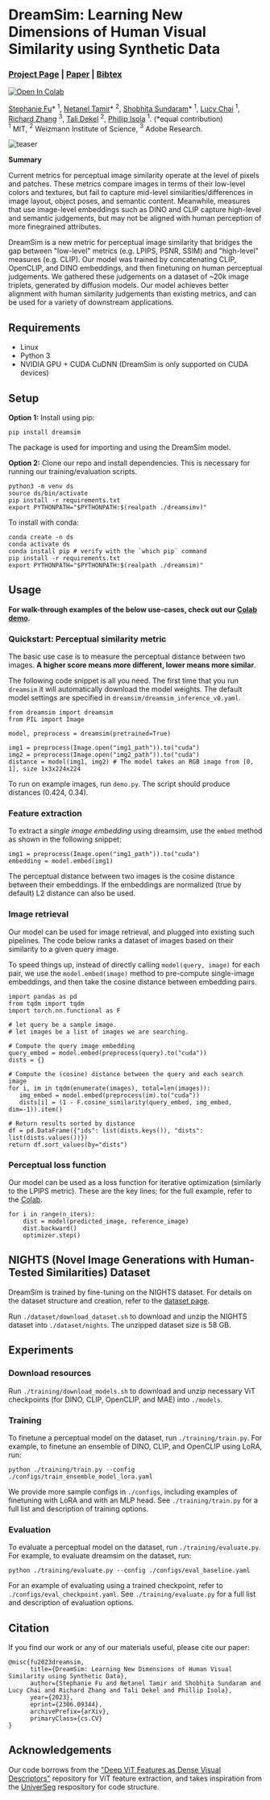 <!-- # ![icon](images/figs/icon.png)  DreamSim Perceptual Metric -->
<!-- # DreamSim Perceptual Metric <img src="images/figs/icon.png" align="left" width="50px"/>  -->
# DreamSim: Learning New Dimensions of Human Visual Similarity using Synthetic Data
### [Project Page](https://dreamsim-nights.github.io/) | [Paper](https://arxiv.org/abs/2306.09344) | [Bibtex](#bibtex)
[![Open In Colab](https://colab.research.google.com/assets/colab-badge.svg)](https://colab.research.google.com/drive/1taEOMzFE9g81D9AwH27Uhy2U82tQGAVI?usp=sharing)

[Stephanie Fu](https://stephanie-fu.github.io)\* $^{1}$, [Netanel Tamir](https://netanel-tamir.github.io)\* $^{2}$, [Shobhita Sundaram](https://ssundaram21.github.io)\* $^{1}$, [Lucy Chai](https://people.csail.mit.edu/lrchai/) $^1$, [Richard Zhang](http://richzhang.github.io) $^3$, [Tali Dekel](https://www.weizmann.ac.il/math/dekel/) $^2$, [Phillip Isola](https://web.mit.edu/phillipi/) $^1$. (*equal contribution)<br>
$^1$ MIT, $^2$ Weizmann Institute of Science, $^3$ Adobe Research.

![teaser](images/figs/teaser.png)

**Summary**

Current metrics for perceptual image similarity operate at the level of pixels and patches. These metrics compare images in terms of their low-level colors and textures, but fail to capture mid-level similarities/differences in image layout, object poses, and semantic content. Meanwhile, measures that use image-level embeddings such as DINO and CLIP capture high-level and semantic judgements, but may not be aligned with human perception of more finegrained attributes.

DreamSim is a new metric for perceptual image similarity that bridges the gap between "low-level" metrics (e.g. LPIPS, PSNR, SSIM) and "high-level" measures (e.g. CLIP). Our model was trained by concatenating CLIP, OpenCLIP, and DINO embeddings, and then finetuning on human perceptual judgements. We gathered these judgements on a dataset of ~20k image triplets, generated by diffusion models. Our model achieves better alignment with human similarity judgements than existing metrics, and can be used for a variety of downstream applications.

## Requirements
- Linux
- Python 3
- NVIDIA GPU + CUDA CuDNN (DreamSim is only supported on CUDA devices)

## Setup

**Option 1:** Install using pip: 

```pip install dreamsim```

The package is used for importing and using the DreamSim model.

**Option 2:** Clone our repo and install dependencies.
This is necessary for running our training/evaluation scripts.
<!--  ```
git clone https://github.com/ssundaram21/DreamSim.git
conda env create -f environment.yml
export PYTHONPATH="$PYTHONPATH:$(realpath ./DreamSim)"
``` -->
```
python3 -m venv ds
source ds/bin/activate
pip install -r requirements.txt
export PYTHONPATH="$PYTHONPATH:$(realpath ./dreamsimv)"
```
To install with conda:
```
conda create -n ds
conda activate ds
conda install pip # verify with the `which pip` command
pip install -r requirements.txt
export PYTHONPATH="$PYTHONPATH:$(realpath ./dreamsim)"
```

## Usage
**For walk-through examples of the below use-cases, check out our [Colab demo](https://colab.research.google.com/drive/1taEOMzFE9g81D9AwH27Uhy2U82tQGAVI?usp=sharing).**

### Quickstart: Perceptual similarity metric
The basic use case is to measure the perceptual distance between two images. **A higher score means more different, lower means more similar**. 

The following code snippet is all you need. The first time that you run `dreamsim` it will automatically download the model weights. The default model settings are specified in `dreamsim/dreamsim_inference_v0.yaml`.
```
from dreamsim import dreamsim
from PIL import Image

model, preprocess = dreamsim(pretrained=True)

img1 = preprocess(Image.open("img1_path")).to("cuda")
img2 = preprocess(Image.open("img2_path")).to("cuda")
distance = model(img1, img2) # The model takes an RGB image from [0, 1], size 1x3x224x224
```

To run on example images, run `demo.py`. The script should produce distances (0.424, 0.34). 

### Feature extraction
To extract a *single image embedding* using dreamsim, use the `embed` method as shown in the following snippet:
```
img1 = preprocess(Image.open("img1_path")).to("cuda")
embedding = model.embed(img1)
```
The perceptual distance between two images is the cosine distance between their embeddings. If the embeddings are normalized (true by default) L2 distance can also be used.


### Image retrieval
Our model can be used for image retrieval, and plugged into existing such pipelines. The code below ranks a dataset of images based on their similarity to a given query image. 

To speed things up, instead of directly calling `model(query, image)` for each pair, we use the `model.embed(image)` method to pre-compute single-image embeddings, and then take the cosine distance between embedding pairs.
```
import pandas as pd
from tqdm import tqdm
import torch.nn.functional as F

# let query be a sample image.
# let images be a list of images we are searching.

# Compute the query image embedding
query_embed = model.embed(preprocess(query).to("cuda"))
dists = {}

# Compute the (cosine) distance between the query and each search image
for i, im in tqdm(enumerate(images), total=len(images)):
   img_embed = model.embed(preprocess(im).to("cuda"))
   dists[i] = (1 - F.cosine_similarity(query_embed, img_embed, dim=-1)).item()

# Return results sorted by distance
df = pd.DataFrame({"ids": list(dists.keys()), "dists": list(dists.values())})
return df.sort_values(by="dists")
```

### Perceptual loss function
Our model can be used as a loss function for iterative optimization (similarly to the LPIPS metric). These are the key lines; for the full example, refer to the [Colab](https://colab.research.google.com/drive/1taEOMzFE9g81D9AwH27Uhy2U82tQGAVI?usp=sharing).
```
for i in range(n_iters):
    dist = model(predicted_image, reference_image)
    dist.backward()
    optimizer.step()
```
<!--Experiments-->
## NIGHTS (Novel Image Generations with Human-Tested Similarities) Dataset
DreamSim is trained by fine-tuning on the NIGHTS dataset. For details on the dataset structure and creation, refer to the [dataset page](https://github.com/ssundaram21/dreamsim/tree/main/dataset).

Run `./dataset/download_dataset.sh` to download and unzip the NIGHTS dataset into `./dataset/nights`. The unzipped dataset size is 58 GB. 

## Experiments

### Download resources
Run `./training/download_models.sh` to download and unzip necessary ViT checkpoints (for DINO, CLIP, OpenCLIP, and MAE) into `./models`. 

### Training
To finetune a perceptual model on the dataset, run `./training/train.py`. For example, to finetune an ensemble of DINO, CLIP, and OpenCLIP using LoRA, run:

```
python ./training/train.py --config ./configs/train_ensemble_model_lora.yaml
```

We provide more sample configs in `./configs`, including examples of finetuning with LoRA and with an MLP head. See `./training/train.py` for a full list and description of training options.

### Evaluation
To evaluate a perceptual model on the dataset, run `./training/evaluate.py`. For example, to evaluate dreamsim on the dataset, run:

```
python ./training/evaluate.py --config ./configs/eval_baseline.yaml
```

For an example of evaluating using a trained checkpoint, refer to `./configs/eval_checkpoint.yaml`. See `./training/evaluate.py` for a full list and description of evaluation options.
<!--Experiments-->

<a name="bibtex"></a>
## Citation

If you find our work or any of our materials useful, please cite our paper:
```
@misc{fu2023dreamsim,
      title={DreamSim: Learning New Dimensions of Human Visual Similarity using Synthetic Data}, 
      author={Stephanie Fu and Netanel Tamir and Shobhita Sundaram and Lucy Chai and Richard Zhang and Tali Dekel and Phillip Isola},
      year={2023},
      eprint={2306.09344},
      archivePrefix={arXiv},
      primaryClass={cs.CV}
}
```

## Acknowledgements
Our code borrows from the ["Deep ViT Features as Dense Visual Descriptors"](https://dino-vit-features.github.io/) repository for ViT feature extraction, and takes inspiration from the [UniverSeg](https://github.com/JJGO/UniverSeg) respository for code structure.

